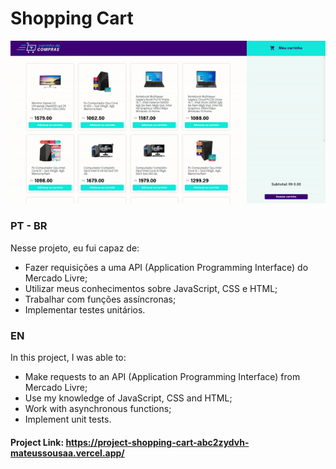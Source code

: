 # Shopping Cart

![Screenshot da tela inicial](shopping_cart.gif)

### PT - BR

Nesse projeto, eu fui capaz de:

- Fazer requisições a uma API (Application Programming Interface) do Mercado Livre;
- Utilizar meus conhecimentos sobre JavaScript, CSS e HTML;
- Trabalhar com funções assíncronas;
- Implementar testes unitários.

### EN

In this project, I was able to:

- Make requests to an API (Application Programming Interface) from Mercado Livre;
- Use my knowledge of JavaScript, CSS and HTML;
- Work with asynchronous functions;
- Implement unit tests.

#### Project Link: https://project-shopping-cart-abc2zydvh-mateussousaa.vercel.app/
